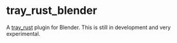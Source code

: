 # tray\_rust\_blender

A [tray\_rust](https://github.com/Twinklebear/tray_rust) plugin for Blender. This is still in development
and very experimental.

